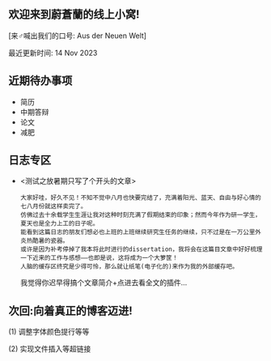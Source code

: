 欢迎来到蔚蒼蘭的线上小窝!
-
[来♂喊出我们的口号: Aus der Neuen Welt]

最近更新时间: 14 Nov 2023

近期待办事项
-
- 简历
- 中期答辩
- 论文
- 减肥

日志专区
-
- <测试之放暑期只写了个开头的文章>

      大家好哇，好久不见！不知不觉中八月也快要完结了，充满着阳光、蓝天、自由与好心情的七八月份就这样卖完了。
      仿佛过去十余载学生生涯让我对这种时刻充满了假期结束的印象；然而今年作为研一学生，夏天也是全力上工的日子呢。
      能看到这篇日志的朋友们想必也上班的上班继续研究生任务的继续，只不过是在一万公里外炎热酷暑的瓷器。
      或许是因为补考停掉了我本将此时进行的dissertation，我将会在这篇目文章中好好梳理一下近来的工作与感想——也即是说，这将成为一个大箩筐！
      人脑的缓存区终究是少得可怜，那么就让纸笔(电子化的)来作为我的外部缓存吧。

  我觉得你迟早得搞个文章简介+点进去看全文的插件...

次回:向着真正的博客迈进!
-
(1) 调整字体颜色提行等等

(2) 实现文件插入等超链接
